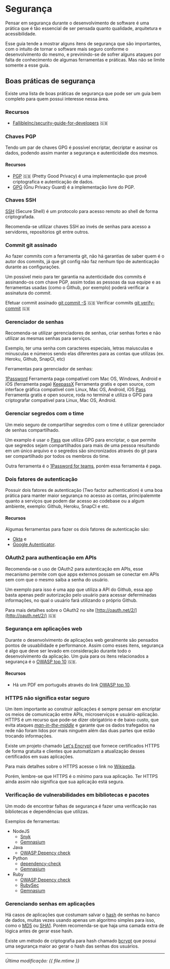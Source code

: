 # Segurança

Pensar em segurança durante o desenvolvimento de software é uma prática que é
tão essencial de ser pensada quanto qualidade, arquitetura e acessibilidade.

Esse guia tende a mostrar alguns itens de segurança que são importantes, com o
intuito de tornar o software mais seguro conforme o desenvolvimento do mesmo,
e previnindo-se de sofrer alguns ataques por falta de conhecimento de algumas
ferramentas e práticas. Mas não se limite somente a esse guia.

<!-- toc -->

## Boas práticas de segurança

Existe uma lista de boas práticas de segurança que pode ser um guia bem completo
para quem possui interesse nessa área.

### Recursos

- [FallibleInc/security-guide-for-developers](https://github.com/FallibleInc/security-guide-for-developers)
  :uk:

### Chaves PGP

Tendo um par de chaves GPG é possível encriptar, decriptar e assinar os dados,
podendo assim manter a segurança e autenticidade dos mesmos.

#### Recursos

- [PGP](https://en.wikipedia.org/wiki/Pretty_Good_Privacy) :uk:
  (Pretty Good Privacy) é uma implementação que provê criptografica e autenticação
  de dados.
- [GPG](https://pt.wikipedia.org/wiki/GNU_Privacy_Guard) (Gnu Privacy Guard) é a
  implementação livre do PGP.

### Chaves SSH

[SSH](https://pt.wikipedia.org/wiki/Secure_Shell) (Secure Shell) é um protocolo
para acesso remoto ao shell de forma criptografada.

Recomenda-se utilizar chaves SSH ao invés de senhas para acesso a servidores,
repositórios git entre outros.

### Commit git assinado

Ao fazer commits com a ferramenta git, não há garantias de saber quem é o autor
dos commits, já que git config não faz nenhum tipo de autenticação durante as
configurações.

Um possivel meio para ter garantia na autenticidade dos commits é assinando-os
com chave PGP, assim todas as pessoas da sua equipe e as ferramentas usadas
(como o Github, por exemplo) poderá verificar a assinatura do *commit*.

Efetuar commit assinado [git commit -S](https://git-scm.com/docs/git-commit) :uk:
Verificar commits
[git verify-commit](https://git-scm.com/docs/git-verify-commit) :uk:

### Gerenciador de senhas

Recomenda-se utilizar gerenciadores de senhas, criar senhas fortes e não
utilizar as mesmas senhas para serviços.

Exemplo, ter uma senha com caracteres especiais, letras maiusculas e minusculas
e números sendo elas diferentes para as contas que utilizas (ex. Heroku, Github,
SnapCI, etc)

Ferramentas para gerenciador de senhas:

[1Password](https://1password.com/) Ferramenta paga compatível com Mac OS,
Windows, Android e iOS (ferramenta paga)
[KeepassX](https://www.keepassx.org/) Ferramenta gratis e open source, com
interface gráfica compativel com Linux, Mac OS, Android, iOS
[Pass](https://www.passwordstore.org/) Ferramenta gratis e open source, roda no
terminal e utiliza o GPG para criptografar compativel para Linux, Mac OS,
Android.

### Gerenciar segredos com o time

Um meio seguro de compartilhar segredos com o time é utilizar gerenciador de
senhas compartilhado.

Um examplo é usar o [Pass](https://www.passwordstore.org/) que utiliza GPG para
encriptar, o que permite que segredos sejam compartilhados para mais de uma
pessoa resultando em um único arquivo e o segredos são sincronizados através do
git para ser compartilhado por todos os membros do time.

Outra ferramenta é o [1Password for teams](https://1password.com/teams/), porém
essa ferramenta é paga.

### Dois fatores de autenticação

Possuir dois fatores de autenticação (Two factor authentication) é uma boa
prática para manter maior segurança no acesso as contas, principalemnte quanto a
serviços que podem dar acesso ao codebase ou a algum ambiente, exemplo: Github,
Heroku, SnapCI e etc.

#### Recursos

Algumas ferramentas para fazer os dois fatores de autenticação são:

- [Okta](https://www.okta.com/) e
- [Google Autenticator](https://www.google.com/landing/2step/).

### OAuth2 para authenticação em APIs

Recomenda-se o uso de OAuth2 para autenticação em APIs, esse mecanismo permite
com que apps externos possam se conectar em APIs sem com que o mesmo saiba a
senha do usuário.

Um exemplo para isso é uma app que utiliza a API do Github, essa app basta
apenas pedir autorização pelo usuário para acessar deferminadas informações, no
qual o usuário fará utilizando o próprio Github.

Para mais detalhes sobre o OAuth2 no site
[http://oauth.net/2/](http://oauth.net/2/) :uk:

### Segurança em aplicações web

Durante o desenvolvimento de aplicações web geralmente são pensados pontos de
usuabilidade e performance. Assim como esses itens, segurança é algo que deve
ser levado em consideração durante todo o desenvolvimento da aplicação. Um guia
para os itens relacionados a segurança é o
[OWASP top 10](https://www.owasp.org/index.php/Category:OWASP_Top_Ten_Project)
:uk:.

#### Recursos

- Há um PDF em português através do link
  [OWASP top 10](https://owasptop10.googlecode.com/files/OWASP_Top_10_-_2013_Brazilian_Portuguese.pdf).

### HTTPS não significa estar seguro

Um item importante ao construir aplicações é sempre pensar em encriptar os meios
de comunicação entre APIs, microserviços e usuário-aplicação.  HTTPS é um
recurso que pode-se dizer obrigatório e de baixo custo, que evita ataques
[*man-in-the-middle*](https://pt.wikipedia.org/wiki/Ataque_man-in-the-middle) e
garante que os dados trafegados na rede não foram lidos por mais ninguém
além das duas partes que estão trocando informações.

Existe um projeto chamado [Let's Encrypt](https://letsencrypt.org/) que fornece
certificados HTTPS de forma gratuita e clientes que automatizam a atualização
desses certificados em suas aplicações.

Para mais detalhes sobre o HTTPS acesse o link no
[Wikipedia](https://pt.wikipedia.org/wiki/Hyper_Text_Transfer_Protocol_Secure).

Porém, lembre-se que HTTPS é o mínimo para sua aplicação. Ter HTTPS ainda assim não
significa que sua aplicação está segura.

### Verificação de vulnerabilidades em bibliotecas e pacotes

Um modo de encontrar falhas de segurança é fazer uma verificação nas bibliotecas
e dependências que utilizas.

Exemplos de ferramentas:

- NodeJS
  - [Snyk](https://github.com/Snyk/snyk)
  - [Gemnasium](https://gemnasium.com/)
- Java
  - [OWASP Depency check](https://github.com/jeremylong/DependencyCheck)
- Python
  - [dependency-check](https://pypi.python.org/pypi/dependency-check/0.1.0)
  - [Gemnasium](https://gemnasium.com/)
- Ruby
  - [OWASP Depency check](https://github.com/jeremylong/DependencyCheck)
  - [RubySec](http://rubysec.com/)
  - [Gemnasium](https://gemnasium.com/)

### Gerenciando senhas em aplicações

Há casos de aplicações que costumam salvar o
[hash](https://pt.wikipedia.org/wiki/Fun%C3%A7%C3%A3o_hash) de senhas no banco
de dados, muitas vezes usando apenas um algoritmo simples para isso, como o
[MD5](https://pt.wikipedia.org/wiki/MD5) ou
[SHA1](https://pt.wikipedia.org/wiki/SHA-1). Porém recomenda-se que haja uma
camada extra de lógica antes de gerar esse hash.

Existe um método de criptografia para hash chamado
[bcrypt](https://pt.wikipedia.org/wiki/Bcrypt) que possui uma segurança maior
ao gerar o hash das senhas dos usuários.

___

*Última modificação: {{ file.mtime }}*
